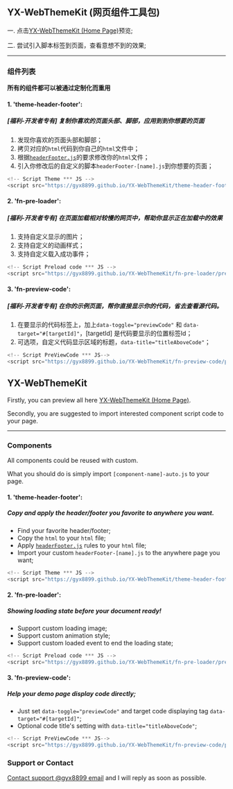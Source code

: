 ## YX-WebThemeKit (网页组件工具包)

一. 点击[YX-WebThemeKit (Home Page)](https://gyx8899.github.io/YX-WebThemeKit/)预览;

二. 尝试引入脚本标签到页面，查看意想不到的效果;

----

### 组件列表

**所有的组件都可以被通过定制化而重用**

#### 1. 'theme-header-footer':
##### [福利-开发者专有] 复制你喜欢的页面头部、脚部，应用到到你想要的页面
1. 发现你喜欢的页面头部和脚部；
2. 拷贝对应的`html`代码到你自己的`html`文件中；
3. 根据[`headerFooter.js`](https://gyx8899.github.io/YX-WebThemeKit/theme-header-footer/headerFooter.js)的要求修改你的`html`文件；
4. 引入你修改后的自定义的脚本`headerFooter-[name].js`到你想要的页面；

```javascript
<!-- Script Theme *** JS -->
<script src="https://gyx8899.github.io/YX-WebThemeKit/theme-header-footer/headerFooter-auto.js"></script>
```

#### 2. 'fn-pre-loader':
##### [福利-开发者专有] 在页面加载相对较慢的网页中，帮助你显示正在加载中的效果
1. 支持自定义显示的图片；
2. 支持自定义的动画样式；
3. 支持自定义载入成功事件；

```javascript
<!-- Script Preload code *** JS -->
<script src="https://gyx8899.github.io/YX-WebThemeKit/fn-pre-loader/preLoader.min.js?type=split-ssc"></script>
```

#### 3. 'fn-preview-code': 
##### [福利-开发者专有] 在你的示例页面，帮你直接显示你的代码，省去查看源代码。
1. 在要显示的代码标签上，加上`data-toggle="previewCode"` 和 `data-target="#[targetId]"`，[targetId] 是代码要显示的位置标签Id；
2. 可选项，自定义代码显示区域的标题，`data-title="titleAboveCode"`；
```javascript
<!-- Script PreViewCode *** JS-->
<script src="https://gyx8899.github.io/YX-WebThemeKit/fn-preview-code/previewCode-auto.js" defer></script>
```


 ## YX-WebThemeKit
 
 Firstly, you can preview all here [YX-WebThemeKit (Home Page)](https://gyx8899.github.io/YX-WebThemeKit/).
 
 Secondly, you are suggested to import interested component script code to your page.
 
 ----
 
 ### Components
 
 All components could be reused with custom.
 
 What you should do is simply import `[component-name]-auto.js` to your page.
 
 #### 1. 'theme-header-footer':
 ##### Copy and apply the header/footer you favorite to anywhere you want.
 - Find your favorite header/footer; 
 - Copy the `html` to your `html` file; 
 - Apply [`headerFooter.js`](https://gyx8899.github.io/YX-WebThemeKit/theme-header-footer/headerFooter.js) rules to your `html` file;
 - Import your custom `headerFooter-[name].js` to the anywhere page you want; 
 
 ```javascript
 <!-- Script Theme *** JS -->
 <script src="https://gyx8899.github.io/YX-WebThemeKit/theme-header-footer/headerFooter-auto.js"></script>
 ```
 
 #### 2. 'fn-pre-loader':
 ##### Showing loading state before your document ready! 
 - Support custom loading image;
 - Support custom animation style;
 - Support custom loaded event to end the loading state;
 
 ```javascript
 <!-- Script Preload code *** JS -->
 <script src="https://gyx8899.github.io/YX-WebThemeKit/fn-pre-loader/preLoader.min.js?type=split-ssc"></script>
 ```
 
 #### 3. 'fn-preview-code': 
 ##### Help your demo page display code directly; 
 - Just set `data-toggle="previewCode"` and target code displaying tag `data-target="#[targetId]"`; 
 - Optional code title's setting with `data-title="titleAboveCode"`; 
 ```javascript
 <!-- Script PreViewCode *** JS-->
 <script src="https://gyx8899.github.io/YX-WebThemeKit/fn-preview-code/previewCode-auto.js" defer></script>
 ```
 
 ### Support or Contact
 
  [Contact support @gyx8899 email](<gyx8899@126.com>) and I will reply as soon as possible.

